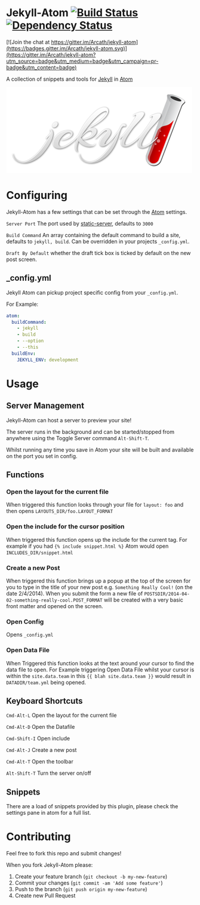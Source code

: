 # Jekyll-Atom [![Build Status](https://travis-ci.org/Arcath/jekyll-atom.svg?branch=master)](https://travis-ci.org/Arcath/jekyll-atom) [![Dependency Status](https://david-dm.org/arcath/jekyll-atom.svg)](https://david-dm.org/arcath/jekyll-atom)

[![Join the chat at https://gitter.im/Arcath/jekyll-atom](https://badges.gitter.im/Arcath/jekyll-atom.svg)](https://gitter.im/Arcath/jekyll-atom?utm_source=badge&utm_medium=badge&utm_campaign=pr-badge&utm_content=badge)

A collection of snippets and tools for [Jekyll] in [Atom]

[![Jekyll Logo](https://raw.githubusercontent.com/Arcath/jekyll-atom/master/images/jekyll.png)](http://jekyllrb.com)

# Configuring

Jekyll-Atom has a few settings that can be set through the [Atom] settings.

`Server Port` The port used by [static-server](https://github.com/nbluis/static-server), defaults to `3000`

`Build Command` An array containing the default command to build a site, defaults to `jekyll, build`. Can be overridden in your projects `_config.yml`.

`Draft By Default` whether the draft tick box is ticked by default on the new post screen.

## _config.yml

Jekyll Atom can pickup project specific config from your `_config.yml`.

For Example:

```yaml
atom:
  buildCommand:
    - jekyll
    - build
    - --option
    - --this
  buildEnv:
    JEKYLL_ENV: development
```

# Usage

## Server Management

Jekyll-Atom can host a server to preview your site!

The server runs in the background and can be started/stopped from anywhere using the Toggle Server command `Alt-Shift-T`.

Whilst running any time you save in Atom your site will be built and available on the port you set in config.

## Functions

### Open the layout for the current file

When triggered this function looks through your file for `layout: foo` and then opens `LAYOUTS_DIR/foo.LAYOUT_FORMAT`

### Open the include for the cursor position

When triggered this function opens up the include for the current tag. For example if you had `{% include snippet.html %}` Atom would open `INCLUDES_DIR/snippet.html`

### Create a new Post

When triggered this function brings up a popup at the top of the screen for you to type in the title of your new post e.g. `Something Really Cool!` (on the date 2/4/2014). When you submit the form a new file of `POSTSDIR/2014-04-02-something-really-cool.POST_FORMAT` will be created with a very basic front matter and opened on the screen.

### Open Config

Opens `_config.yml`

### Open Data File

When Triggered this function looks at the text around your cursor to find the data file to open. For Example triggering Open Data File whilst your cursor is within the `site.data.team` in this `{{ blah site.data.team }}` would result in `DATADIR/team.yml` being opened.

## Keyboard Shortcuts

`Cmd-Alt-L` Open the layout for the current file

`Cmd-Alt-D` Open the Datafile

`Cmd-Shift-I` Open include

`Cmd-Alt-J` Create a new post

`Cmd-Alt-T` Open the toolbar

`Alt-Shift-T` Turn the server on/off

## Snippets

There are a load of snippets provided by this plugin, please check the settings pane in atom for a full list.

# Contributing

Feel free to fork this repo and submit changes!

When you fork Jekyll-Atom please:

1. Create your feature branch (`git checkout -b my-new-feature`)
2. Commit your changes (`git commit -am 'Add some feature'`)
3. Push to the branch (`git push origin my-new-feature`)
4. Create new Pull Request

[Jekyll]: http://jekyllrb.com
[Atom]: https://atom.io
